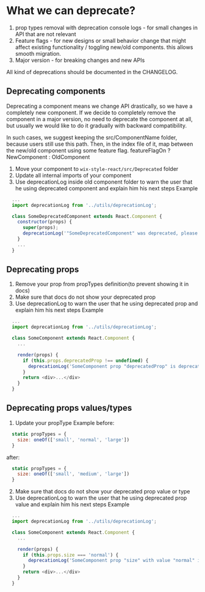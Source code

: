 # What we can deprecate?
1. prop types removal with deprecation console logs - for small changes in API that are not relevant
2. Feature flags - for new designs or small behavior change that might affect existing functionality / toggling new/old components. this allows smooth migration.
3. Major version - for breaking changes and new APIs

All kind of deprecations should be documented in the CHANGELOG.

## Deprecating components
Deprecating a component means we change API drastically,
so we have a completely new component. If we decide to completely remove
the component in a major version, no need to deprecate the component at all,
but usually we would like to do it gradually with backward compatibility.

In such cases, we suggest keeping the src/ComponentName folder, because users still use this path.
Then, in the index file of it, map between the new/old component using some feature flag.
featureFlagOn ? NewComponent : OldComponent

1. Move your component to `wix-style-react/src/Deprecated` folder
2. Update all internal imports of your component
3. Use  deprecationLog inside old component folder to warn the user that he using deprecated component and explain him his next steps
Example
```javascript
  ...
  import deprecationLog from '../utils/deprecationLog';

  class SomeDeprecatedComponent extends React.Component {
    constructor(props) {
      super(props);
      deprecationLog('"SomeDeprecatedComponent" was deprecated, please use "AnotherComponent" instead');
    }
    ...
  }
```

## Deprecating props
1. Remove your prop from propTypes definition(to prevent showing it in docs)
2. Make sure that docs do not show your deprecated prop
3. Use  deprecationLog to warn the user that he using deprecated prop and explain him his next steps
Example
```javascript
  ...
  import deprecationLog from '../utils/deprecationLog';

  class SomeComponent extends React.Component {
    ...

    render(props) {
      if (this.props.deprecatedProp !== undefined) {
        deprecationLog('SomeComponent prop "deprecatedProp" is deprecated, use "newProp" instead');
      }
      return <div>...</div>
    }
  }
```

## Deprecating props values/types
1. Update your propType
Example
before:
```javascript
  static propTypes = {
    size: oneOf(['small', 'normal', 'large'])
  }
```
after:
```javascript
  static propTypes = {
    size: oneOf(['small', 'medium', 'large'])
  }
```
2. Make sure that docs do not show your deprecated prop value or type
3. Use  deprecationLog to warn the user that he using deprecated prop value and explain him his next steps
Example
```javascript
  ...
  import deprecationLog from '../utils/deprecationLog';

  class SomeComponent extends React.Component {
    ...

    render(props) {
      if (this.props.size === 'normal') {
        deprecationLog('SomeComponent prop "size" with value "normal" is deprecated and will be removed in next major release, please use "medium" size instead');
      }
      return <div>...</div>
    }
  }
```
